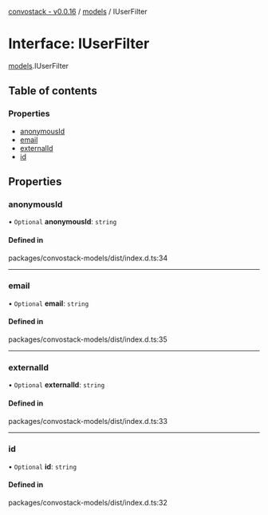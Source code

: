 [convostack - v0.0.16](../README.md) / [models](../modules/models.md) / IUserFilter

# Interface: IUserFilter

[models](../modules/models.md).IUserFilter

## Table of contents

### Properties

- [anonymousId](models.IUserFilter.md#anonymousid)
- [email](models.IUserFilter.md#email)
- [externalId](models.IUserFilter.md#externalid)
- [id](models.IUserFilter.md#id)

## Properties

### anonymousId

• `Optional` **anonymousId**: `string`

#### Defined in

packages/convostack-models/dist/index.d.ts:34

___

### email

• `Optional` **email**: `string`

#### Defined in

packages/convostack-models/dist/index.d.ts:35

___

### externalId

• `Optional` **externalId**: `string`

#### Defined in

packages/convostack-models/dist/index.d.ts:33

___

### id

• `Optional` **id**: `string`

#### Defined in

packages/convostack-models/dist/index.d.ts:32
